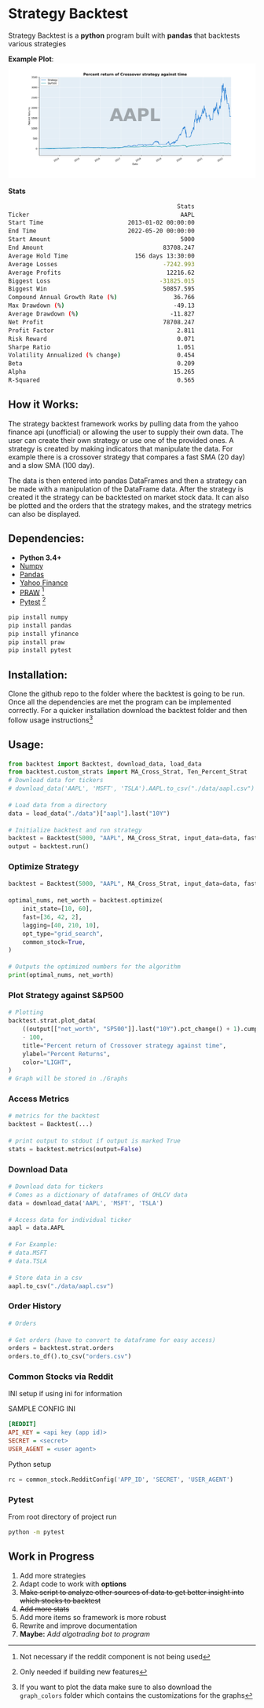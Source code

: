 # Strategy Backtest

Strategy Backtest is a **python** program built with **pandas** that backtests various strategies

**Example Plot**:
![Example Strategy Plot](./strat_backtest/Graphs/data.png)

**Stats**

```bash
                                                Stats
Ticker                                           AAPL
Start Time                        2013-01-02 00:00:00
End Time                          2022-05-20 00:00:00
Start Amount                                     5000
End Amount                                  83708.247
Average Hold Time                   156 days 13:30:00
Average Losses                              -7242.993
Average Profits                              12216.62
Biggest Loss                               -31825.015
Biggest Win                                 50857.595
Compound Annual Growth Rate (%)                36.766
Max Drawdown (%)                               -49.13
Average Drawdown (%)                          -11.827
Net Profit                                  78708.247
Profit Factor                                   2.811
Risk Reward                                     0.071
Sharpe Ratio                                    1.051
Volatility Annualized (% change)                0.454
Beta                                            0.209
Alpha                                          15.265
R-Squared                                       0.565
```

## How it Works:

The strategy backtest framework works by pulling data from the yahoo finance api (unofficial) or allowing the user to supply their own data. The user can create their own strategy or use one of the provided ones. A strategy is created by making indicators that manipulate the data. For example there is a crossover strategy that compares a fast SMA (20 day) and a slow SMA (100 day).

The data is then entered into pandas DataFrames and then a strategy can be made with a manipulation of the DataFrame data. After the strategy is created it the strategy can be backtested on market stock data. It can also be plotted and the orders that the strategy makes, and the strategy metrics can also be displayed.

## Dependencies:

- **Python 3.4+**
- [Numpy](https://github.com/numpy/numpy)
- [Pandas](https://github.com/pandas-dev/pandas)
- [Yahoo Finance](https://github.com/ranaroussi/yfinance)
- [PRAW](https://praw.readthedocs.io/en/stable/) [^1]
- [Pytest](https://github.com/pytest-dev/pytest) [^2]

[^1]: Not necessary if the reddit component is not being used
[^2]: Only needed if building new features

```bash
pip install numpy
pip install pandas
pip install yfinance
pip install praw
pip install pytest
```

## Installation:

Clone the github repo to the folder where the backtest is going to be run. Once all the dependencies are met the program can be implemented correctly. For a quicker installation download the backtest folder and then follow usage instructions[^3]

[^3]: If you want to plot the data make sure to also download the `graph_colors` folder which contains the customizations for the graphs

## Usage:

```python
from backtest import Backtest, download_data, load_data
from backtest.custom_strats import MA_Cross_Strat, Ten_Percent_Strat
# Download data for tickers
# download_data('AAPL', 'MSFT', 'TSLA').AAPL.to_csv("./data/aapl.csv")

# Load data from a directory
data = load_data("./data")["aapl"].last("10Y")

# Initialize backtest and run strategy
backtest = Backtest(5000, "AAPL", MA_Cross_Strat, input_data=data, fast=20, lagging=100)
output = backtest.run()
```

### Optimize Strategy

```python
backtest = Backtest(5000, "AAPL", MA_Cross_Strat, input_data=data, fast=20, lagging=100)

optimal_nums, net_worth = backtest.optimize(
    init_state=[10, 60],
    fast=[36, 42, 2],
    lagging=[40, 210, 10],
    opt_type="grid_search",
    common_stock=True,
)

# Outputs the optimized numbers for the algorithm
print(optimal_nums, net_worth)
```

### Plot Strategy against S&P500

```python
# Plotting
backtest.strat.plot_data(
    ((output[["net_worth", "SP500"]].last("10Y").pct_change() + 1).cumprod() * 100)
    - 100,
    title="Percent return of Crossover strategy against time",
    ylabel="Percent Returns",
    color="LIGHT",
)
# Graph will be stored in ./Graphs
```

### Access Metrics

```python
# metrics for the backtest
backtest = Backtest(...)

# print output to stdout if output is marked True
stats = backtest.metrics(output=False)

```

### Download Data

```python
# Download data for tickers
# Comes as a dictionary of dataframes of OHLCV data
data = download_data('AAPL', 'MSFT', 'TSLA')

# Access data for individual ticker
aapl = data.AAPL

# For Example:
# data.MSFT
# data.TSLA

# Store data in a csv
aapl.to_csv("./data/aapl.csv")

```

### Order History

```python
# Orders

# Get orders (have to convert to dataframe for easy access)
orders = backtest.strat.orders
orders.to_df().to_csv("orders.csv")
```

### Common Stocks via Reddit

INI setup if using ini for information

SAMPLE CONFIG INI

```ini
[REDDIT]
API_KEY = <api key (app id)>
SECRET = <secret>
USER_AGENT = <user agent>
```

Python setup

```python
rc = common_stock.RedditConfig('APP_ID', 'SECRET', 'USER_AGENT')
```

### Pytest

From root directory of project run

```bash
python -m pytest
```

## Work in Progress

1. Add more strategies
2. Adapt code to work with **options**
3. ~~Make script to analyze other sources of data to get better insight into which stocks to backtest~~
4. ~~Add more stats~~
5. Add more items so framework is more robust
6. Rewrite and improve documentation
7. **Maybe:** _Add algotrading bot to program_
